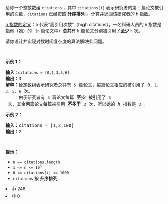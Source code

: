 <p>给你一个整数数组 <code>citations</code> ，其中 <code>citations[i]</code> 表示研究者的第 <code>i</code> 篇论文被引用的次数，<code>citations</code> 已经按照&nbsp;<strong>升序排列&nbsp;</strong>。计算并返回该研究者的 h<strong><em>&nbsp;</em></strong>指数。</p>

<p><a href="https://baike.baidu.com/item/h-index/3991452?fr=aladdin" target="_blank">h 指数的定义</a>：h 代表“高引用次数”（high citations），一名科研人员的 <code>h</code> 指数是指他（她）的 （<code>n</code> 篇论文中）<strong>总共</strong>有 <code>h</code> 篇论文分别被引用了<strong>至少</strong> <code>h</code> 次。</p>

<p>请你设计并实现对数时间复杂度的算法解决此问题。</p>

<p>&nbsp;</p>

<p><strong class="example">示例 1：</strong></p>

<pre>
<strong>输入<code>：</code></strong><span><code>citations = [0,1,3,5,6]</code></span>
<strong>输出：</strong>3 
<strong>解释：</strong>给定数组表示研究者总共有 <span><code>5</code></span> 篇论文，每篇论文相应的被引用了 0<span><code>, 1, 3, 5, 6</code></span> 次。
&nbsp;    由于研究者有 <span><code>3 </code></span>篇论文每篇<strong> 至少 </strong>被引用了 <span><code>3</code></span> 次，其余两篇论文每篇被引用<strong> 不多于</strong> <span><code>3</code></span> 次，所以她的<em> h </em>指数是 <span><code>3</code></span> 。</pre>

<p><strong class="example">示例 2：</strong></p>

<pre>
<strong>输入：</strong>citations = [1,2,100]
<strong>输出：</strong>2
</pre>

<p>&nbsp;</p>

<p><strong>提示：</strong></p>

<ul> 
 <li><code>n == citations.length</code></li> 
 <li><code>1 &lt;= n &lt;= 10<sup>5</sup></code></li> 
 <li><code>0 &lt;= citations[i] &lt;= 1000</code></li> 
 <li><code>citations</code> 按 <strong>升序排列</strong></li> 
</ul>

<div><li>👍 248</li><li>👎 0</li></div>